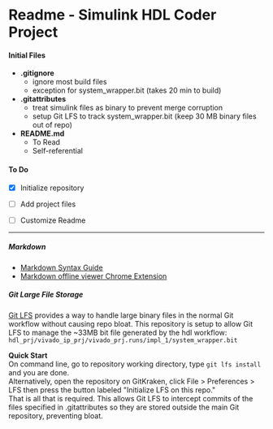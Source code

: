 # Readme - Simulink HDL Coder Project

<Project Info Goes Here>

#### Initial Files
* __.gitignore__
  *  ignore most build files
  *  exception for system_wrapper.bit (takes 20 min to build)
* __.gitattributes__
  *  treat simulink files as binary to prevent merge corruption
  *  setup Git LFS to track system_wrapper.bit (keep 30 MB binary files out of repo)
* __README.md__
  *  To Read
  *  Self-referential



#### To Do
- [x] Initialize repository
- [ ] Add project files
- [ ] Customize Readme





<hr>

##### Markdown
* [Markdown Syntax Guide](https://guides.github.com/features/mastering-markdown/)
* [Markdown offline viewer Chrome Extension](https://chrome.google.com/webstore/detail/markdown-preview-plus/febilkbfcbhebfnokafefeacimjdckgl)  


##### Git Large File Storage
[Git LFS](https://git-lfs.github.com/)
provides a way to handle large binary files in the normal Git workflow without causing repo bloat.
This repository is setup to allow Git LFS to manage the ~33MB bit file generated by the hdl workflow:  
```hdl_prj/vivado_ip_prj/vivado_prj.runs/impl_1/system_wrapper.bit```

**Quick Start**  
On command line, go to repository working directory, type `git lfs install` and you are done.  
Alternatively, open the repository on GitKraken, click File > Preferences > LFS then press the button labeled "Initialize LFS on this repo."  
That is all that is required.  This allows Git LFS to intercept commits of the files specified in .gitattributes so they are stored outside the main Git repository, preventing bloat.

